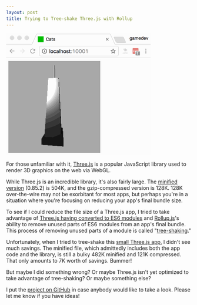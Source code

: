 ```yaml
---
layout: post
title: Trying to Tree-shake Three.js with Rollup
---
```


![Rotating 3D model of a building](/images/three-js-tree-shaking.gif)

For those unfamiliar with it, [Three.js](https://threejs.org/) is a popular JavaScript library used to render 3D graphics on the web via WebGL.

While Three.js is an incredible library, it's also fairly large. The [minified version](https://threejs.org/build/three.min.js) (0.85.2) is 504K, and the gzip-compressed version is 128K. 128K over-the-wire may not be exorbitant for most apps, but perhaps you're in a situation where you're focusing on reducing your app's final bundle size.

To see if I could reduce the file size of a Three.js app, I tried to take advantage of [Three.js having converted to ES6 modules](https://github.com/mrdoob/three.js/pull/9310) and [Rollup.js](https://rollupjs.org)'s ability to remove unused parts of ES6 modules from an app's final bundle. This process of removing unused parts of a module is called "[tree-shaking](https://medium.com/@roman01la/dead-code-elimination-and-tree-shaking-in-javascript-build-systems-fb8512c86edf)."

Unfortunately, when I tried to tree-shake this [small Three.js app](http://lackadaisical-month.surge.sh/), I didn't see much savings. The minified file, which admittedly includes both the app code and the library, is still a bulky 482K minified and 121K compressed. That only amounts to 7K worth of savings. Bummer!

But maybe I did something wrong? Or maybe Three.js isn't yet optimized to take advantage of tree-shaking? Or maybe something else?

I put the [project on GitHub](https://github.com/mtmckenna/three-rollup-starter) in case anybody would like to take a look. Please let me know if you have ideas!
